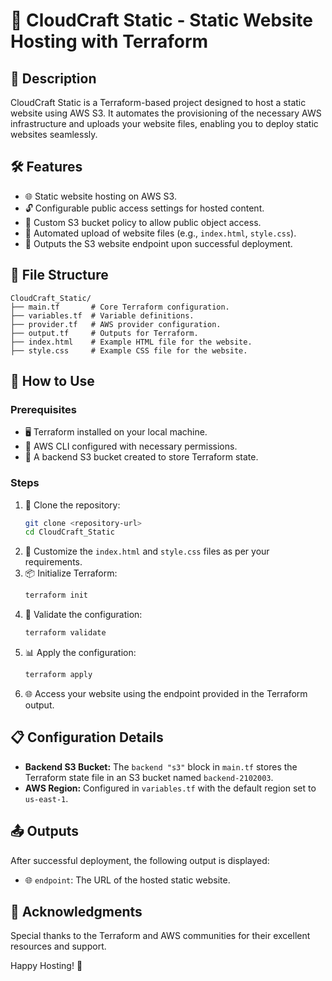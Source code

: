 # 🌟 CloudCraft Static - Static Website Hosting with Terraform

## 📜 Description
CloudCraft Static is a Terraform-based project designed to host a static website using AWS S3. It automates the provisioning of the necessary AWS infrastructure and uploads your website files, enabling you to deploy static websites seamlessly.

## 🛠️ Features
- 🌐 Static website hosting on AWS S3.
- 🔓 Configurable public access settings for hosted content.
- 📜 Custom S3 bucket policy to allow public object access.
- 🔄 Automated upload of website files (e.g., `index.html`, `style.css`).
- 📍 Outputs the S3 website endpoint upon successful deployment.

## 📂 File Structure
```
CloudCraft_Static/
├── main.tf       # Core Terraform configuration.
├── variables.tf  # Variable definitions.
├── provider.tf   # AWS provider configuration.
├── output.tf     # Outputs for Terraform.
├── index.html    # Example HTML file for the website.
├── style.css     # Example CSS file for the website.
```

## 🚀 How to Use

### Prerequisites
- 🖥️ Terraform installed on your local machine.
- 🔑 AWS CLI configured with necessary permissions.
- 📂 A backend S3 bucket created to store Terraform state.

### Steps
1. 📝 Clone the repository:
   ```bash
   git clone <repository-url>
   cd CloudCraft_Static
   ```
2. 🔧 Customize the `index.html` and `style.css` files as per your requirements.
3. 📦 Initialize Terraform:
   ```bash
   terraform init
   ```
4. 📐 Validate the configuration:
   ```bash
   terraform validate
   ```
5. 📊 Apply the configuration:
   ```bash
   terraform apply
   ```
6. 🌐 Access your website using the endpoint provided in the Terraform output.

## 📋 Configuration Details
- **Backend S3 Bucket:**
  The `backend "s3"` block in `main.tf` stores the Terraform state file in an S3 bucket named `backend-2102003`.
- **AWS Region:**
  Configured in `variables.tf` with the default region set to `us-east-1`.

## 📤 Outputs
After successful deployment, the following output is displayed:
- 🌐 `endpoint`: The URL of the hosted static website.

## 🎉 Acknowledgments
Special thanks to the Terraform and AWS communities for their excellent resources and support.

Happy Hosting! 🚀

